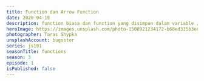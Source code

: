 ```yaml
---
title: Function dan Arrow Function
date: 2020-04-18
description: function biasa dan function yang disimpan dalam variable / function awanama (anonymous function), gitu deh.
heroImage: https://images.unsplash.com/photo-1508921234172-b68ed335b3e6?ixlib=rb-1.2.1&ixid=eyJhcHBfaWQiOjEyMDd9&auto=format&fit=crop&w=1350&q=80
photographer: Taras Shypka
unsplashAccount: bugsster
series: js101
seasonTitle: functions
season: 3
episode: 1
isPublished: false
---
```

